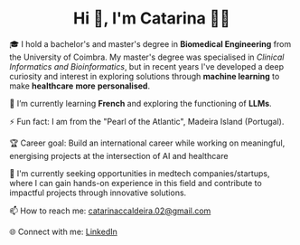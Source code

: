 <h1 align="center">Hi 👋, I'm Catarina 👩🏻</h1>


🎓 I hold a bachelor's and master's degree in **Biomedical Engineering** from the University of Coimbra. My master's degree was specialised in *Clinical Informatics and Bioinformatics*, but in recent years I've developed a deep curiosity and interest in exploring solutions through **machine learning** to make **healthcare** **more** **personalised**.

🌱 I’m currently learning **French** and exploring the functioning of **LLMs**. 

⚡ Fun fact: I am from the "Pearl of the Atlantic", Madeira Island (Portugal).

🏆 Career goal: Build an international career while working on meaningful, energising projects at the intersection of AI and healthcare

🚀 I'm currently seeking opportunities in medtech companies/startups, where I can gain hands-on experience in this field and contribute to impactful projects through innovative solutions.

📫 How to reach me: [catarinaccaldeira.02@gmail.com](mailto:catarinaccaldeira.02@gmail.com)

🌐 Connect with me: [LinkedIn](https://www.linkedin.com/in/catarina-c-caldeira/)
